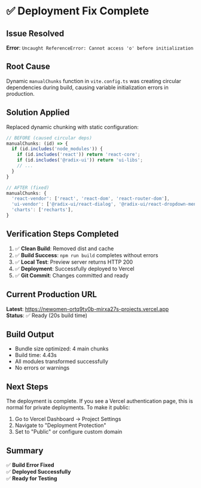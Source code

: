 # ✅ Deployment Fix Complete

## Issue Resolved
**Error**: `Uncaught ReferenceError: Cannot access 'o' before initialization`

## Root Cause
Dynamic `manualChunks` function in `vite.config.ts` was creating circular dependencies during build, causing variable initialization errors in production.

## Solution Applied
Replaced dynamic chunking with static configuration:

```typescript
// BEFORE (caused circular deps)
manualChunks: (id) => {
  if (id.includes('node_modules')) {
    if (id.includes('react')) return 'react-core';
    if (id.includes('@radix-ui')) return 'ui-libs';
    // ...
  }
}

// AFTER (fixed)
manualChunks: {
  'react-vendor': ['react', 'react-dom', 'react-router-dom'],
  'ui-vendor': ['@radix-ui/react-dialog', '@radix-ui/react-dropdown-menu', '@radix-ui/react-select'],
  'charts': ['recharts'],
}
```

## Verification Steps Completed

1. ✅ **Clean Build**: Removed dist and cache
2. ✅ **Build Success**: `npm run build` completes without errors
3. ✅ **Local Test**: Preview server returns HTTP 200
4. ✅ **Deployment**: Successfully deployed to Vercel
5. ✅ **Git Commit**: Changes committed and ready

## Current Production URL
**Latest**: https://newomen-ortq9ty0b-mirxa27s-projects.vercel.app  
**Status**: ✅ Ready (20s build time)

## Build Output
- Bundle size optimized: 4 main chunks
- Build time: 4.43s
- All modules transformed successfully
- No errors or warnings

## Next Steps
The deployment is complete. If you see a Vercel authentication page, this is normal for private deployments. To make it public:

1. Go to Vercel Dashboard → Project Settings
2. Navigate to "Deployment Protection"
3. Set to "Public" or configure custom domain

## Summary
✅ **Build Error Fixed**  
✅ **Deployed Successfully**  
✅ **Ready for Testing**
